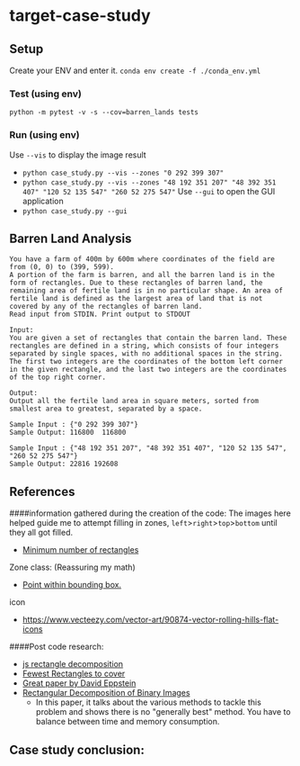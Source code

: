 # target-case-study

## Setup
Create your ENV and enter it.
`conda env create -f ./conda_env.yml`

### Test (using env)
`python -m pytest -v -s --cov=barren_lands tests`


### Run (using env)
Use `--vis` to display the image result
- `python case_study.py --vis --zones "0 292 399 307"`
- `python case_study.py --vis --zones "48 192 351 207" "48 392 351 407" "120 52 135 547" "260 52 275 547"`
Use `--gui` to open the GUI application
- `python case_study.py --gui`

## Barren Land Analysis
```text
You have a farm of 400m by 600m where coordinates of the field are from (0, 0) to (399, 599). 
A portion of the farm is barren, and all the barren land is in the form of rectangles. Due to these rectangles of barren land, the remaining area of fertile land is in no particular shape. An area of fertile land is defined as the largest area of land that is not covered by any of the rectangles of barren land. 
Read input from STDIN. Print output to STDOUT 

Input:
You are given a set of rectangles that contain the barren land. These rectangles are defined in a string, which consists of four integers separated by single spaces, with no additional spaces in the string. The first two integers are the coordinates of the bottom left corner in the given rectangle, and the last two integers are the coordinates of the top right corner. 

Output:
Output all the fertile land area in square meters, sorted from smallest area to greatest, separated by a space. 

Sample Input : {"0 292 399 307"}
Sample Output: 116800  116800

Sample Input : {"48 192 351 207", "48 392 351 407", "120 52 135 547", "260 52 275 547"} 
Sample Output: 22816 192608
```

## References
####information gathered during the creation of the code:
The images here helped guide me to attempt filling in zones, `left`>`right`>`top`>`bottom` until they all got filled.
- [Minimum number of rectangles](https://stackoverflow.com/questions/20220215/minimum-number-of-rectangles-in-shape-made-from-rectangles)

Zone class: (Reassuring my math)
- [Point within bounding box.](https://stackoverflow.com/questions/18295825/determine-if-point-is-within-bounding-box)

icon
- https://www.vecteezy.com/vector-art/90874-vector-rolling-hills-flat-icons


####Post code research:
- [js rectangle decomposition](https://github.com/mikolalysenko/rectangle-decomposition)
- [Fewest Rectangles to cover](https://stackoverflow.com/questions/5919298/algorithm-for-finding-the-fewest-rectangles-to-cover-a-set-of-rectangles-without)
- [Great paper by David Eppstein](https://arxiv.org/pdf/0908.3916v1.pdf)
- [Rectangular Decomposition of Binary Images](http://library.utia.cas.cz/separaty/2012/ZOI/suk-rectangular%20decomposition%20of%20binary%20images.pdf)
  - In this paper, it talks about the various methods to tackle this problem and shows there is no "generally best" method. You have to balance between time and memory consumption.
  
 ## Case study conclusion:
 